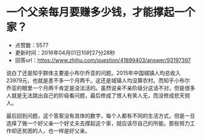 # 一个父亲每月要赚多少钱，才能撑起一个家？
- 点赞数：5577
- 更新时间：2016年04月01日10时27分28秒
- 回答url：https://www.zhihu.com/question/41899403/answer/93197397
<body>
 <p data-pid="uIb7WxkT">说白了还是知乎群体主要是小布尔乔亚的问题。2015年中国城镇人均总收入23979元，也就是差不多一个月两千。这还是城镇人均没算农村。而知乎小布尔乔亚的眼里一个月两千肯定是没法活的。虽然说亲不亲阶级分这话不对，但是很多人就是无法跳出自己的阶级看问题，最后修成了恨人有笑人无，而没修成悲天悯人。</p>
 <p data-pid="obZHgKHU">最后回到问题，这个答案没有具体的数字，每个人都有不同的生活方式，但是一旦选择了做一个好父亲一个好丈夫去撑起这个家，就应该尽自己的所能。那些努力工作却还贫困的人，也一样是好父亲。</p>
</body>